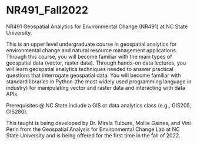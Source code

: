 # NR491_Fall2022
NR491 Geospatial Analytics for Environmental Change (NR491) at NC State University.
  
This is an upper level undergraduate course in geospatial analytics for environmental change and natural resource management applications. Through this course, you will become familiar with the main types of geospatial data (vector, raster data). Through hands-on data lectures, you will learn geospatial analytics techniques needed to answer practical questions that interrogate geospatial data. You will become familiar with standard libraries in Python (the most widely used programming language in industry) for manipulating vector and raster data and interacting with data APIs.

Prerequisites @ NC State include a GIS or data analytics class (e.g., GIS205, GIS280).

This taught is being developed by Dr. Mirela Tulbure, Mollie Gaines, and Vini Perin from the Geospatial Analysis
for Environmental Change Lab at NC State University and is being offered for the first time in the fall of 2022.

